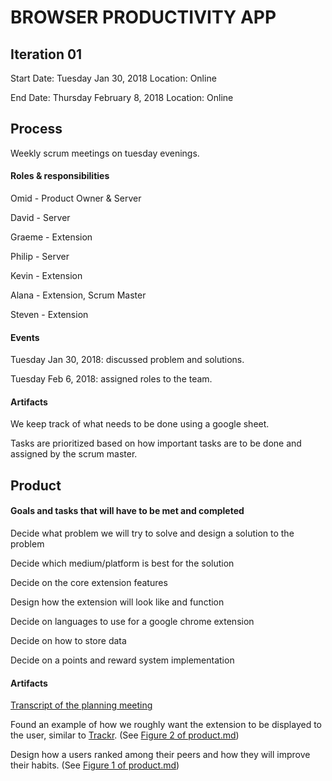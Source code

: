 # BROWSER PRODUCTIVITY APP

## Iteration 01

Start Date: Tuesday Jan 30, 2018
Location: Online
<!--- Established a product and discussed goals of the product. (NOT needed here) --->

End Date: Thursday February 8, 2018
Location: Online
<!--- Assigned roles to the team. --->

## Process

Weekly scrum meetings on tuesday evenings. 

#### Roles & responsibilities 

Omid - Product Owner & Server

David - Server

Graeme - Extension

Philip - Server

Kevin - Extension

Alana - Extension, Scrum Master

Steven - Extension

#### Events

Tuesday Jan 30, 2018: discussed problem and solutions.

Tuesday Feb 6, 2018: assigned roles to the team.

#### Artifacts

We keep track of what needs to be done using a google sheet.

Tasks are prioritized based on how important tasks are to be done and assigned by the scrum master.


## Product

#### Goals and tasks that will have to be met and completed

Decide what problem we will try to solve and design a solution to the problem

Decide which medium/platform is best for the solution

Decide on the core extension features

Design how the extension will look like and function

Decide on languages to use for a google chrome extension

Decide on how to store data

Decide on a points and reward system implementation

#### Artifacts

[Transcript of the planning meeting](https://github.com/csc301-winter-2018/project-team-02/blob/master/deliverables/Planning%20meeting%20transcript)

Found an example of how we roughly want the extension to be displayed to the user, similar to [Trackr](https://github.com/srikarg/Trackr). (See [Figure 2 of product.md](https://github.com/csc301-winter-2018/project-team-02/blob/master/deliverables/product.md))

Design how a users ranked among their peers and how they will improve their habits. (See [Figure 1 of product.md](https://github.com/csc301-winter-2018/project-team-02/blob/master/deliverables/product.md))

